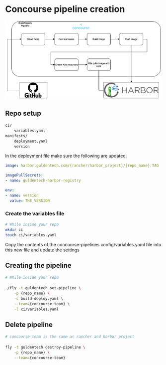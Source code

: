 # Concourse pipeline creation

![diagram](resources/build_deploy.png)

## Repo setup

```bash
ci/
	variables.yaml
manifests/
	deployment.yaml
	version
```

In the deployment file make sure the following are updated.

```yaml
image: harbor.guldentech.com/{rancher/harbor_project}/{repo_name}:TAG
```

```yaml
imagePullSecrets:
- name: guldentech-harbor-registry
```

```yaml
env:
- name: version
  value: THE_VERSION
```

### Create the variables file

```bash
# While inside your repo
mkdir ci
touch ci/variables.yaml
```

Copy the contents of the concourse-pipelines config/variables.yaml file into this new file and update the settings


## Creating the pipeline

```bash
# While inside your repo

./fly -t guldentech set-pipeline \
	-p {repo_name} \
	-c build-deploy.yaml \
	--team={concourse-team} \
	-l ci/variables.yaml
```

## Delete pipeline

```bash
# concourse-team is the same as rancher and harbor project

fly -t guldentech destroy-pipeline \
	-p {repo_name} \
	--team={concourse-team}
```
